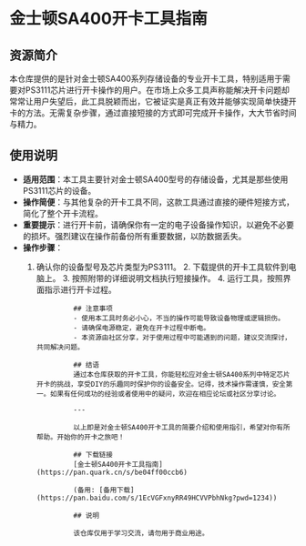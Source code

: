 # 金士顿SA400开卡工具指南

## 资源简介
本仓库提供的是针对金士顿SA400系列存储设备的专业开卡工具，特别适用于需要对PS3111芯片进行开卡操作的用户。在市场上众多工具声称能解决开卡问题却常常让用户失望后，此工具脱颖而出，它被证实是真正有效并能够实现简单快捷开卡的方法。无需复杂步骤，通过直接短接的方式即可完成开卡操作，大大节省时间与精力。

## 使用说明
- **适用范围**：本工具主要针对金士顿SA400型号的存储设备，尤其是那些使用PS3111芯片的设备。
- **操作简便**：与其他复杂的开卡工具不同，这款工具通过直接的硬件短接方式，简化了整个开卡流程。
- **重要提示**：进行开卡前，请确保你有一定的电子设备操作知识，以避免不必要的损坏。强烈建议在操作前备份所有重要数据，以防数据丢失。
- **操作步骤**：
    1. 确认你的设备型号及芯片类型为PS3111。
        2. 下载提供的开卡工具软件到电脑上。
            3. 按照附带的详细说明文档执行短接操作。
                4. 运行工具，按照界面指示进行开卡过程。

                    ## 注意事项
                    - 使用本工具时务必小心，不当的操作可能导致设备物理或逻辑损伤。
                    - 请确保电源稳定，避免在开卡过程中断电。
                    - 本资源由社区分享，对于使用过程中可能遇到的问题，建议交流探讨，共同解决问题。

                    ## 结语
                    通过本仓库获取的开卡工具，你能轻松应对金士顿SA400系列中特定芯片开卡的挑战，享受DIY的乐趣同时保护你的设备安全。记得，技术操作需谨慎，安全第一。如果有任何成功的经验或者使用中的疑问，欢迎在相应论坛或社区分享讨论。

                    ---

                    以上即是对金士顿SA400开卡工具的简要介绍和使用指引，希望对你有所帮助。开始你的开卡之旅吧！

                    ## 下载链接
                    [金士顿SA400开卡工具指南](https://pan.quark.cn/s/be04ff00ccb6) 

                    (备用: [备用下载](https://pan.baidu.com/s/1EcVGFxnyRR49HCVVPbhNkg?pwd=1234))

                    ## 说明

                    该仓库仅用于学习交流，请勿用于商业用途。
